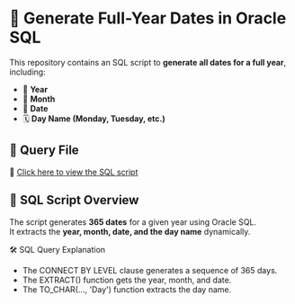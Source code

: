 # 📅 Generate Full-Year Dates in Oracle SQL

This repository contains an SQL script to **generate all dates for a full year**, including:
- 📆 **Year**
- 📅 **Month**
- 🔢 **Date**
- 🗓 **Day Name (Monday, Tuesday, etc.)**

## 📌 Query File  
🔹 [Click here to view the SQL script](queries/generate_full_year_dates.sql)

## 📖 SQL Script Overview  
The script generates **365 dates** for a given year using Oracle SQL.  
It extracts the **year, month, date, and the day name** dynamically.  


🛠 SQL Query Explanation
- The CONNECT BY LEVEL clause generates a sequence of 365 days.
- The EXTRACT() function gets the year, month, and date.
- The TO_CHAR(..., 'Day') function extracts the day name.
